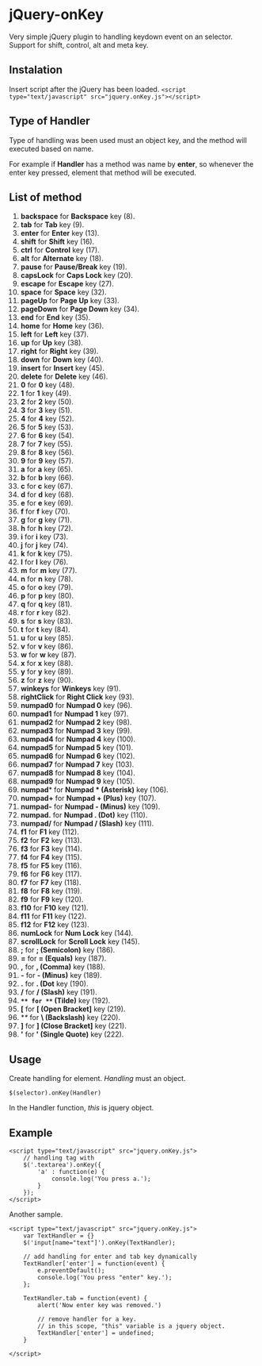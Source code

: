 jQuery-onKey
=======

Very simple jQuery plugin to handling keydown event on an selector.
Support for shift, control, alt and meta key.


Instalation
-----------
Insert script after the jQuery has been loaded.
`<script type="text/javascript" src="jquery.onKey.js"></script>`

Type of Handler
---------------
Type of handling was been used must an object key, and the method will
executed based on name.

For example if **Handler** has a method was name by **enter**,
so whenever the enter key pressed, element that method will be executed.

List of method
--------------
1. **backspace** for **Backspace** key (8).
2. **tab** for **Tab** key (9).
3. **enter** for **Enter** key (13).
4. **shift** for **Shift** key (16).
5. **ctrl** for **Control** key (17).
6. **alt** for **Alternate** key (18).
7. **pause** for **Pause/Break** key (19).
8. **capsLock** for **Caps Lock** key (20).
9. **escape** for **Escape** key (27).
10. **space** for **Space** key (32).
11. **pageUp** for **Page Up** key (33).
12. **pageDown** for **Page Down** key (34).
13. **end** for **End** key (35).
14. **home** for **Home** key (36).
15. **left** for **Left** key (37).
16. **up** for **Up** key (38).
17. **right** for **Right** key (39).
18. **down** for **Down** key (40).
19. **insert** for **Insert** key (45).
20. **delete** for **Delete** key (46).
21. **0** for **0** key (48).
22. **1** for **1** key (49).
23. **2** for **2** key (50).
24. **3** for **3** key (51).
25. **4** for **4** key (52).
26. **5** for **5** key (53).
27. **6** for **6** key (54).
28. **7** for **7** key (55).
29. **8** for **8** key (56).
30. **9** for **9** key (57).
31. **a** for **a** key (65).
32. **b** for **b** key (66).
33. **c** for **c** key (67).
34. **d** for **d** key (68).
35. **e** for **e** key (69).
35. **f** for **f** key (70).
37. **g** for **g** key (71).
38. **h** for **h** key (72).
39. **i** for **i** key (73).
40. **j** for **j** key (74).
41. **k** for **k** key (75).
42. **l** for **l** key (76).
43. **m** for **m** key (77).
44. **n** for **n** key (78).
45. **o** for **o** key (79).
46. **p** for **p** key (80).
47. **q** for **q** key (81).
48. **r** for **r** key (82).
49. **s** for **s** key (83).
50. **t** for **t** key (84).
51. **u** for **u** key (85).
52. **v** for **v** key (86).
53. **w** for **w** key (87).
54. **x** for **x** key (88).
55. **y** for **y** key (89).
56. **z** for **z** key (90).
57. **winkeys** for **Winkeys** key (91).
58. **rightClick** for **Right Click** key (93).
59. **numpad0** for **Numpad 0** key (96).
60. **numpad1** for **Numpad 1** key (97).
61. **numpad2** for **Numpad 2** key (98).
62. **numpad3** for **Numpad 3** key (99).
63. **numpad4** for **Numpad 4** key (100).
64. **numpad5** for **Numpad 5** key (101).
65. **numpad6** for **Numpad 6** key (102).
66. **numpad7** for **Numpad 7** key (103).
67. **numpad8** for **Numpad 8** key (104).
68. **numpad9** for **Numpad 9** key (105).
69. **numpad*** for **Numpad * (Asterisk)** key (106).
70. **numpad+** for **Numpad + (Plus)** key (107).
71. **numpad-** for **Numpad - (Minus)** key (109).
72. **numpad.** for **Numpad . (Dot)** key (110).
73. **numpad/** for **Numpad / (Slash)** key (111).
74. **f1** for **F1** key (112).
75. **f2** for **F2** key (113).
76. **f3** for **F3** key (114).
77. **f4** for **F4** key (115).
78. **f5** for **F5** key (116).
79. **f6** for **F6** key (117).
80. **f7** for **F7** key (118).
81. **f8** for **F8** key (119).
82. **f9** for **F9** key (120).
83. **f10** for **F10** key (121).
84. **f11** for **F11** key (122).
85. **f12** for **F12** key (123).
86. **numLock** for **Num Lock** key (144).
87. **scrollLock** for **Scroll Lock** key (145).
88. **;** for **; (Semicolon)** key (186).
89. **=** for **= (Equals)** key (187).
90. **,** for **, (Comma)** key (188).
91. **-** for **- (Minus)** key (189).
92. **.** for **. (Dot** key (190).
93. **/** for **/ (Slash)** key (191).
94. **`** for **` (Tilde)** key (192).
95. **[** for **[ (Open Bracket]** key (219).
96. **\** for **\ (Backslash)** key (220).
97. **]** for **] (Close Bracket]** key (221).
98. **'** for **' (Single Quote)** key (222).

Usage
-----
Create handling for element. _Handling_ must an object.

`$(selector).onKey(Handler)`

In the Handler function, *this* is jquery object.


Example
-------
```
<script type="text/javascript" src="jquery.onKey.js">
    // handling tag with 
    $('.textarea').onKey({
        'a' : function(e) {
            console.log('You press a.');
        }
    });
</script>
```

Another sample.
```
<script type="text/javascript" src="jquery.onKey.js">
    var TextHandler = {}
    $('input[name="text"]').onKey(TextHandler);
    
    // add handling for enter and tab key dynamically
    TextHandler['enter'] = function(event) {
        e.preventDefault();
        console.log('You press "enter" key.');
    };
    
    TextHandler.tab = function(event) {
        alert('Now enter key was removed.')
        
        // remove handler for a key.
        // in this scope, "this" variable is a jquery object.
        TextHandler['enter'] = undefined;
    }
    
</script>
